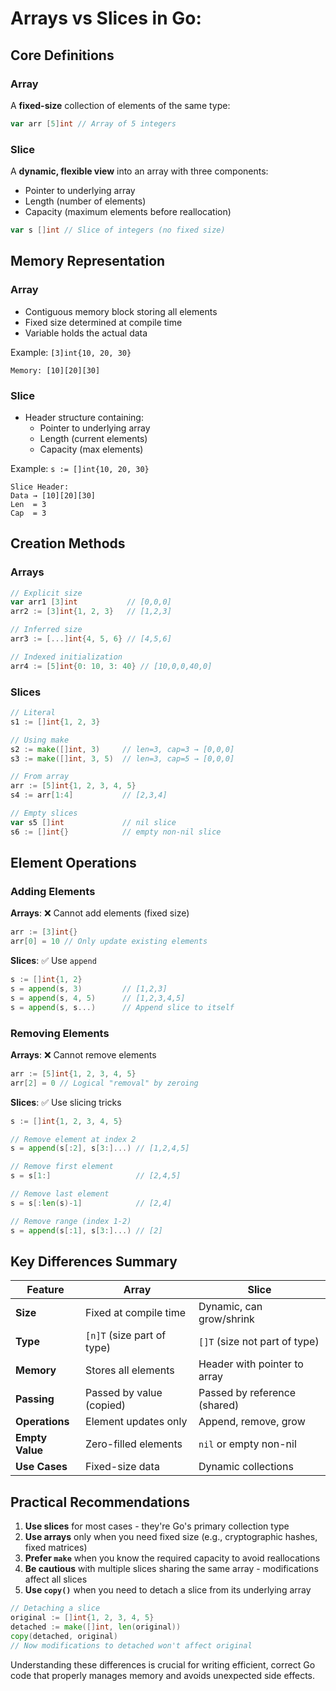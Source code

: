 # Arrays vs Slices in Go:

## Core Definitions

### Array
A **fixed-size** collection of elements of the same type:
```go
var arr [5]int // Array of 5 integers
```

### Slice
A **dynamic, flexible view** into an array with three components:
- Pointer to underlying array
- Length (number of elements)
- Capacity (maximum elements before reallocation)

```go
var s []int // Slice of integers (no fixed size)
```

## Memory Representation

### Array
- Contiguous memory block storing all elements
- Fixed size determined at compile time
- Variable holds the actual data

Example: `[3]int{10, 20, 30}`
```
Memory: [10][20][30]
```

### Slice
- Header structure containing:
  - Pointer to underlying array
  - Length (current elements)
  - Capacity (max elements)

Example: `s := []int{10, 20, 30}`
```
Slice Header:
Data → [10][20][30]
Len  = 3
Cap  = 3
```

## Creation Methods

### Arrays
```go
// Explicit size
var arr1 [3]int           // [0,0,0]
arr2 := [3]int{1, 2, 3}   // [1,2,3]

// Inferred size
arr3 := [...]int{4, 5, 6} // [4,5,6]

// Indexed initialization
arr4 := [5]int{0: 10, 3: 40} // [10,0,0,40,0]
```

### Slices
```go
// Literal
s1 := []int{1, 2, 3}

// Using make
s2 := make([]int, 3)     // len=3, cap=3 → [0,0,0]
s3 := make([]int, 3, 5)  // len=3, cap=5 → [0,0,0]

// From array
arr := [5]int{1, 2, 3, 4, 5}
s4 := arr[1:4]           // [2,3,4]

// Empty slices
var s5 []int             // nil slice
s6 := []int{}            // empty non-nil slice
```

## Element Operations

### Adding Elements
**Arrays**: ❌ Cannot add elements (fixed size)
```go
arr := [3]int{}
arr[0] = 10 // Only update existing elements
```

**Slices**: ✅ Use `append`
```go
s := []int{1, 2}
s = append(s, 3)         // [1,2,3]
s = append(s, 4, 5)      // [1,2,3,4,5]
s = append(s, s...)      // Append slice to itself
```

### Removing Elements
**Arrays**: ❌ Cannot remove elements
```go
arr := [5]int{1, 2, 3, 4, 5}
arr[2] = 0 // Logical "removal" by zeroing
```

**Slices**: ✅ Use slicing tricks
```go
s := []int{1, 2, 3, 4, 5}

// Remove element at index 2
s = append(s[:2], s[3:]...) // [1,2,4,5]

// Remove first element
s = s[1:]                   // [2,4,5]

// Remove last element
s = s[:len(s)-1]            // [2,4]

// Remove range (index 1-2)
s = append(s[:1], s[3:]...) // [2]
```

## Key Differences Summary

| Feature | Array | Slice |
|---------|-------|-------|
| **Size** | Fixed at compile time | Dynamic, can grow/shrink |
| **Type** | `[n]T` (size part of type) | `[]T` (size not part of type) |
| **Memory** | Stores all elements | Header with pointer to array |
| **Passing** | Passed by value (copied) | Passed by reference (shared) |
| **Operations** | Element updates only | Append, remove, grow |
| **Empty Value** | Zero-filled elements | `nil` or empty non-nil |
| **Use Cases** | Fixed-size data | Dynamic collections |

## Practical Recommendations

1. **Use slices** for most cases - they're Go's primary collection type
2. **Use arrays** only when you need fixed size (e.g., cryptographic hashes, fixed matrices)
3. **Prefer `make`** when you know the required capacity to avoid reallocations
4. **Be cautious** with multiple slices sharing the same array - modifications affect all slices
5. **Use `copy()`** when you need to detach a slice from its underlying array

```go
// Detaching a slice
original := []int{1, 2, 3, 4, 5}
detached := make([]int, len(original))
copy(detached, original)
// Now modifications to detached won't affect original
```

Understanding these differences is crucial for writing efficient, correct Go code that properly manages memory and avoids unexpected side effects.